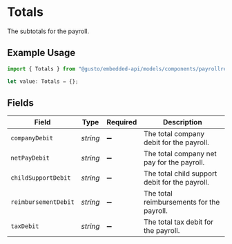 # Totals

The subtotals for the payroll.

## Example Usage

```typescript
import { Totals } from "@gusto/embedded-api/models/components/payrollreceipt.js";

let value: Totals = {};
```

## Fields

| Field                                          | Type                                           | Required                                       | Description                                    |
| ---------------------------------------------- | ---------------------------------------------- | ---------------------------------------------- | ---------------------------------------------- |
| `companyDebit`                                 | *string*                                       | :heavy_minus_sign:                             | The total company debit for the payroll.       |
| `netPayDebit`                                  | *string*                                       | :heavy_minus_sign:                             | The total company net pay for the payroll.     |
| `childSupportDebit`                            | *string*                                       | :heavy_minus_sign:                             | The total child support debit for the payroll. |
| `reimbursementDebit`                           | *string*                                       | :heavy_minus_sign:                             | The total reimbursements for the payroll.      |
| `taxDebit`                                     | *string*                                       | :heavy_minus_sign:                             | The total tax debit for the payroll.           |